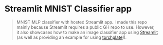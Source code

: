 # Streamlit MNIST Classifier app 

> MNIST MLP classifier with hosted Streamlit app. 
I made this repo mainly because Streamlit requires a public GH repo to use. However, it also showcases how to make an image classifier app using [Streamlit](https://streamlit.io/) (as well as providing an example for using [torchplate](https://github.com/rosikand/torchplate)!). 
